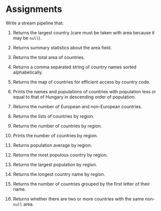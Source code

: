 Assignments
===========

Write a stream pipeline that:

1. Returns the largest country (care must be taken with area because it may be `null`).

1. Returns summary statistics about the area field.

1. Returns the total area of countries.

1. Returns a comma separated string of country names sorted alphabetically.

1. Returns the map of countries for efficient access by country code.

1. Prints the names and populations of countries with population less or equal to that of Hungary in descending order of population.

1. Returns the number of European and non-European countries.

1. Returns the lists of countries by region.

1. Returns the number of countries by region.

1. Prints the number of countries by region.

1. Returns population average by region.

1. Returns the most populous country by region.

1. Returns the largest population by region.

1. Returns the longest country name by region.

1. Returns the number of countries grouped by the first letter of their name.

1. Returns whether there are two or more countries with the same non-`null` area.

